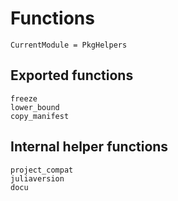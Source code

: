 # Functions

```@meta
CurrentModule = PkgHelpers
```

## Exported functions

```@docs
freeze
lower_bound
copy_manifest
```

## Internal helper functions
```@docs
project_compat
juliaversion
docu
```